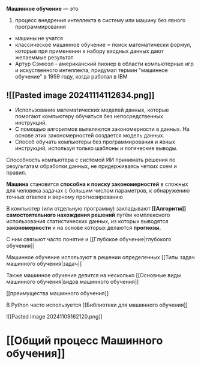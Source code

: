**Машинное обучение** — это
1. процесс внедрения интеллекта в систему или машину без явного программирования


- машины не учатся
- классическое машинное обучение = поиск математически формул, которые при применении к набору входных данных дают желаеммые результат
- Артур Сэмюэл - американский пионер в области компьютерных игр и искуственного интеллекта, придумал термин "машинное обучение" в 1959 году, когда работал в IBM

![[Pasted image 20241114112634.png]]
---

- Использование математических моделей данных, которые помогают компьютеру обучаться без непосредственных инструкций.
- С помощью алгоритмов выявляются закономерности в данных. На основе этих закономерностей создается модель данных.
- Способ обучать компьютеры без программирования и явных инструкций, используя только шаблоны и логические выводы.

Способность компьютера с системой ИИ принимать решения по результатам обработки данных, не придерживаясь четких схем и правил.

**Машина** становится **способна к поиску закономерностей** в сложных для человека задачах с большим числом параметров, к обнаружению точных ответов и верному прогнозированию

В компьютер (или отдельную программу) закладывают **[[Алгоритм]] самостоятельного нахождения решений** путём комплексного использования статистических данных, из которых выводятся **закономерности** и на основе которых делаются **прогнозы.**

С ним связыют часто понятие и [[Глубокое обучение|глубокого обучения]]

Машинное обучение используют в решении определенных [[Типы задач машинного обучения|задач]]

Также машинное обучение делится на несколько [[Основные виды машинного обучения|видов машинного обучения]] 

[[преимущества машинного обучения]]


В Python часто используется [[Библиотеки для машинного обучения]]



![[Pasted image 20241109162120.png]]

# [[Общий процесс Машинного обучения]]
